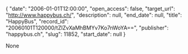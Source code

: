 {
  "date": "2006-01-01T12:00:00", 
  "open_access": false, 
  "target_url": "http://www.happybus.ch/", 
  "description": null, 
  "end_date": null, 
  "title": "HappyBus", 
  "record_id": "20060101T120000/tZlZvXaMhBMYv7Ko7nWoYA==", 
  "publisher": "happybus.ch", 
  "slug": 11852, 
  "start_date": null
}

None